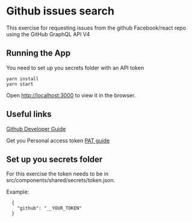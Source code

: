 # Github issues search

This exercise for requesting issues from the github Facebook/react repo using the GitHub GraphQL API V4

## Running the App

You need to set up you secrets folder with an API token

```
yarn install
yarn start
```

Open [http://localhost:3000](http://localhost:3000) to view it in the browser.

## Useful links

[Github Developer Guide](https://developer.github.com/v4/)

Get you Personal access token [PAT guide](https://docs.github.com/en/free-pro-team@latest/github/authenticating-to-github/creating-a-personal-access-token) 

## Set up you secrets folder

For this exercise the token needs to be in src/components/shared/secrets/token.json.</br>

Example:
```
  {
    "github": "__YOUR_TOKEN"
  } 
```
